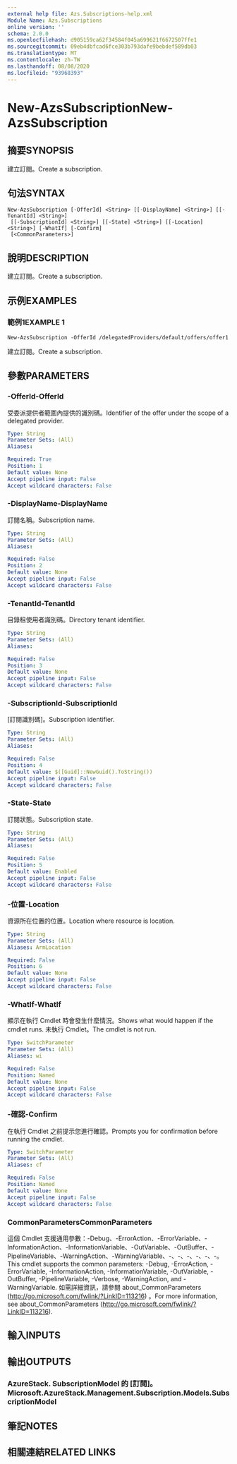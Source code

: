```yaml
---
external help file: Azs.Subscriptions-help.xml
Module Name: Azs.Subscriptions
online version: ''
schema: 2.0.0
ms.openlocfilehash: d905159ca62f34584f045a699621f6672507ffe1
ms.sourcegitcommit: 09eb4dbfcad6fce303b793dafe9bebdef589db03
ms.translationtype: MT
ms.contentlocale: zh-TW
ms.lasthandoff: 08/08/2020
ms.locfileid: "93968393"
---
```

# <span data-ttu-id="105cf-101">New-AzsSubscription</span><span class="sxs-lookup"><span data-stu-id="105cf-101">New-AzsSubscription</span></span>

## <span data-ttu-id="105cf-102">摘要</span><span class="sxs-lookup"><span data-stu-id="105cf-102">SYNOPSIS</span></span>
<span data-ttu-id="105cf-103">建立訂閱。</span><span class="sxs-lookup"><span data-stu-id="105cf-103">Create a subscription.</span></span>

## <span data-ttu-id="105cf-104">句法</span><span class="sxs-lookup"><span data-stu-id="105cf-104">SYNTAX</span></span>

```
New-AzsSubscription [-OfferId] <String> [[-DisplayName] <String>] [[-TenantId] <String>]
 [[-SubscriptionId] <String>] [[-State] <String>] [[-Location] <String>] [-WhatIf] [-Confirm]
 [<CommonParameters>]
```

## <span data-ttu-id="105cf-105">說明</span><span class="sxs-lookup"><span data-stu-id="105cf-105">DESCRIPTION</span></span>
<span data-ttu-id="105cf-106">建立訂閱。</span><span class="sxs-lookup"><span data-stu-id="105cf-106">Create a subscription.</span></span>

## <span data-ttu-id="105cf-107">示例</span><span class="sxs-lookup"><span data-stu-id="105cf-107">EXAMPLES</span></span>

### <span data-ttu-id="105cf-108">範例1</span><span class="sxs-lookup"><span data-stu-id="105cf-108">EXAMPLE 1</span></span>
```
New-AzsSubscription -OfferId /delegatedProviders/default/offers/offer1
```

<span data-ttu-id="105cf-109">建立訂閱。</span><span class="sxs-lookup"><span data-stu-id="105cf-109">Create a subscription.</span></span>

## <span data-ttu-id="105cf-110">參數</span><span class="sxs-lookup"><span data-stu-id="105cf-110">PARAMETERS</span></span>

### <span data-ttu-id="105cf-111">-OfferId</span><span class="sxs-lookup"><span data-stu-id="105cf-111">-OfferId</span></span>
<span data-ttu-id="105cf-112">受委派提供者範圍內提供的識別碼。</span><span class="sxs-lookup"><span data-stu-id="105cf-112">Identifier of the offer under the scope of a delegated provider.</span></span>

```yaml
Type: String
Parameter Sets: (All)
Aliases:

Required: True
Position: 1
Default value: None
Accept pipeline input: False
Accept wildcard characters: False
```

### <span data-ttu-id="105cf-113">-DisplayName</span><span class="sxs-lookup"><span data-stu-id="105cf-113">-DisplayName</span></span>
<span data-ttu-id="105cf-114">訂閱名稱。</span><span class="sxs-lookup"><span data-stu-id="105cf-114">Subscription name.</span></span>

```yaml
Type: String
Parameter Sets: (All)
Aliases:

Required: False
Position: 2
Default value: None
Accept pipeline input: False
Accept wildcard characters: False
```

### <span data-ttu-id="105cf-115">-TenantId</span><span class="sxs-lookup"><span data-stu-id="105cf-115">-TenantId</span></span>
<span data-ttu-id="105cf-116">目錄租使用者識別碼。</span><span class="sxs-lookup"><span data-stu-id="105cf-116">Directory tenant identifier.</span></span>

```yaml
Type: String
Parameter Sets: (All)
Aliases:

Required: False
Position: 3
Default value: None
Accept pipeline input: False
Accept wildcard characters: False
```

### <span data-ttu-id="105cf-117">-SubscriptionId</span><span class="sxs-lookup"><span data-stu-id="105cf-117">-SubscriptionId</span></span>
<span data-ttu-id="105cf-118">[訂閱識別碼]。</span><span class="sxs-lookup"><span data-stu-id="105cf-118">Subscription identifier.</span></span>

```yaml
Type: String
Parameter Sets: (All)
Aliases:

Required: False
Position: 4
Default value: $([Guid]::NewGuid().ToString())
Accept pipeline input: False
Accept wildcard characters: False
```

### <span data-ttu-id="105cf-119">-State</span><span class="sxs-lookup"><span data-stu-id="105cf-119">-State</span></span>
<span data-ttu-id="105cf-120">訂閱狀態。</span><span class="sxs-lookup"><span data-stu-id="105cf-120">Subscription state.</span></span>

```yaml
Type: String
Parameter Sets: (All)
Aliases:

Required: False
Position: 5
Default value: Enabled
Accept pipeline input: False
Accept wildcard characters: False
```

### <span data-ttu-id="105cf-121">-位置</span><span class="sxs-lookup"><span data-stu-id="105cf-121">-Location</span></span>
<span data-ttu-id="105cf-122">資源所在位置的位置。</span><span class="sxs-lookup"><span data-stu-id="105cf-122">Location where resource is location.</span></span>

```yaml
Type: String
Parameter Sets: (All)
Aliases: ArmLocation

Required: False
Position: 6
Default value: None
Accept pipeline input: False
Accept wildcard characters: False
```

### <span data-ttu-id="105cf-123">-WhatIf</span><span class="sxs-lookup"><span data-stu-id="105cf-123">-WhatIf</span></span>
<span data-ttu-id="105cf-124">顯示在執行 Cmdlet 時會發生什麼情況。</span><span class="sxs-lookup"><span data-stu-id="105cf-124">Shows what would happen if the cmdlet runs.</span></span>
<span data-ttu-id="105cf-125">未執行 Cmdlet。</span><span class="sxs-lookup"><span data-stu-id="105cf-125">The cmdlet is not run.</span></span>

```yaml
Type: SwitchParameter
Parameter Sets: (All)
Aliases: wi

Required: False
Position: Named
Default value: None
Accept pipeline input: False
Accept wildcard characters: False
```

### <span data-ttu-id="105cf-126">-確認</span><span class="sxs-lookup"><span data-stu-id="105cf-126">-Confirm</span></span>
<span data-ttu-id="105cf-127">在執行 Cmdlet 之前提示您進行確認。</span><span class="sxs-lookup"><span data-stu-id="105cf-127">Prompts you for confirmation before running the cmdlet.</span></span>

```yaml
Type: SwitchParameter
Parameter Sets: (All)
Aliases: cf

Required: False
Position: Named
Default value: None
Accept pipeline input: False
Accept wildcard characters: False
```

### <span data-ttu-id="105cf-128">CommonParameters</span><span class="sxs-lookup"><span data-stu-id="105cf-128">CommonParameters</span></span>
<span data-ttu-id="105cf-129">這個 Cmdlet 支援通用參數：-Debug、-ErrorAction、-ErrorVariable、-InformationAction、-InformationVariable、-OutVariable、-OutBuffer、-PipelineVariable、-WarningAction、-WarningVariable、-、-、-、-、-、-。</span><span class="sxs-lookup"><span data-stu-id="105cf-129">This cmdlet supports the common parameters: -Debug, -ErrorAction, -ErrorVariable, -InformationAction, -InformationVariable, -OutVariable, -OutBuffer, -PipelineVariable, -Verbose, -WarningAction, and -WarningVariable.</span></span> <span data-ttu-id="105cf-130">如需詳細資訊，請參閱 about_CommonParameters (http://go.microsoft.com/fwlink/?LinkID=113216) 。</span><span class="sxs-lookup"><span data-stu-id="105cf-130">For more information, see about_CommonParameters (http://go.microsoft.com/fwlink/?LinkID=113216).</span></span>

## <span data-ttu-id="105cf-131">輸入</span><span class="sxs-lookup"><span data-stu-id="105cf-131">INPUTS</span></span>

## <span data-ttu-id="105cf-132">輸出</span><span class="sxs-lookup"><span data-stu-id="105cf-132">OUTPUTS</span></span>

### <span data-ttu-id="105cf-133">AzureStack. SubscriptionModel 的 [訂閱]。</span><span class="sxs-lookup"><span data-stu-id="105cf-133">Microsoft.AzureStack.Management.Subscription.Models.SubscriptionModel</span></span>

## <span data-ttu-id="105cf-134">筆記</span><span class="sxs-lookup"><span data-stu-id="105cf-134">NOTES</span></span>

## <span data-ttu-id="105cf-135">相關連結</span><span class="sxs-lookup"><span data-stu-id="105cf-135">RELATED LINKS</span></span>
